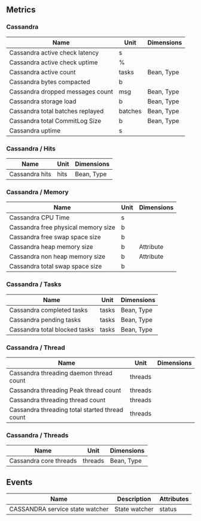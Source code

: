 ## Metrics

### Cassandra 

| Name | Unit | Dimensions |
|------|------|------------|
| Cassandra active check latency | s |  |
| Cassandra active check uptime | % |  |
| Cassandra active count | tasks | Bean, Type |
| Cassandra bytes compacted | b |  |
| Cassandra dropped messages count | msg | Bean, Type |
| Cassandra storage load | b | Bean, Type |
| Cassandra total batches replayed | batches | Bean, Type |
| Cassandra total CommitLog Size | b | Bean, Type |
| Cassandra uptime | s |  |

### Cassandra / Hits 

| Name | Unit | Dimensions |
|------|------|------------|
| Cassandra hits | hits | Bean, Type |

### Cassandra / Memory 

| Name | Unit | Dimensions |
|------|------|------------|
| Cassandra CPU Time | s |  |
| Cassandra free physical memory size | b |  |
| Cassandra free swap space size | b |  |
| Cassandra heap memory size | b | Attribute |
| Cassandra non heap memory size | b | Attribute |
| Cassandra total swap space size | b |  |

### Cassandra / Tasks 

| Name | Unit | Dimensions |
|------|------|------------|
| Cassandra completed tasks | tasks | Bean, Type |
| Cassandra pending tasks | tasks | Bean, Type |
| Cassandra total blocked tasks | tasks | Bean, Type |

### Cassandra / Thread 

| Name | Unit | Dimensions |
|------|------|------------|
| Cassandra threading daemon thread count | threads |  |
| Cassandra threading Peak thread count | threads |  |
| Cassandra threading thread count | threads |  |
| Cassandra threading total started thread count | threads |  |

### Cassandra / Threads 

| Name | Unit | Dimensions |
|------|------|------------|
| Cassandra core threads | threads | Bean, Type |

## Events

| Name | Description | Attributes |
|------|-------------|------------|
| CASSANDRA service state watcher | State watcher | status |

